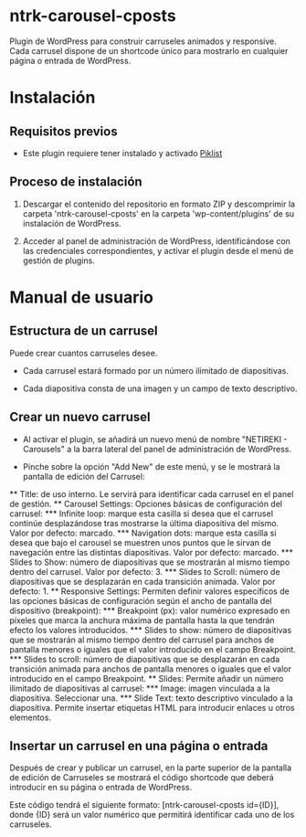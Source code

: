 # ntrk-carousel-cposts
Plugin de WordPress para construir carruseles animados y responsive. Cada carrusel dispone de un shortcode único para mostrarlo en cualquier página o entrada de WordPress.

# Instalación

## Requisitos previos
* Este plugin requiere tener instalado y activado [Piklist](https://piklist.com)

## Proceso de instalación
1. Descargar el contenido del repositorio en formato ZIP y descomprimir la carpeta 'ntrk-carousel-cposts' en la carpeta 'wp-content/plugins' de su instalación de WordPress.

2. Acceder al panel de administración de WordPress, identificándose con las credenciales correspondientes, y activar el plugin desde el menú de gestión de plugins.

# Manual de usuario

## Estructura de un carrusel
Puede crear cuantos carruseles desee.

* Cada carrusel estará formado por un número ilimitado de diapositivas.

* Cada diapositiva consta de una imagen y un campo de texto descriptivo.

## Crear un nuevo carrusel
* Al activar el plugin, se añadirá un nuevo menú de nombre "NETIREKI - Carousels" a la barra lateral del panel de administración de WordPress.

* Pinche sobre la opción "Add New" de este menú, y se le mostrará la pantalla de edición del Carrusel:

** Title: de uso interno. Le servirá para identificar cada carrusel en el panel de gestión.
** Carousel Settings:
   Opciones básicas de configuración del carrusel:
   *** Infinite loop: marque esta casilla si desea que el carrusel continúe desplazándose tras mostrarse la última diapositiva del mismo. Valor por defecto: marcado.
   *** Navigation dots: marque esta casilla si desea que bajo el carousel se muestren unos puntos que le sirvan de navegación entre las distintas diapositivas. Valor por defecto: marcado.
   *** Slides to Show: número de diapositivas que se mostrarán al mismo tiempo dentro del carrusel. Valor por defecto: 3.
   *** Slides to Scroll: número de diapositivas que se desplazarán en cada transición animada. Valor por defecto: 1.
** Responsive Settings:
   Permiten definir valores específicos de las opciones básicas de configuración según el ancho de pantalla del dispositivo (breakpoint):
   *** Breakpoint (px): valor numérico expresado en píxeles que marca la anchura máxima de pantalla hasta la que tendrán efecto los valores introducidos.
   *** Slides to show: número de diapositivas que se mostrarán al mismo tiempo dentro del carrusel para anchos de pantalla menores o iguales que el valor introducido en el campo Breakpoint.
   *** Slides to scroll: número de diapositivas que se desplazarán en cada transición animada para anchos de pantalla menores o iguales que el valor introducido en el campo Breakpoint.
** Slides:
   Permite añadir un número ilimitado de diapositivas al carrusel:
   *** Image: imagen vinculada a la diapositiva. Seleccionar una.
   *** Slide Text: texto descriptivo vinculado a la diapositiva. Permite insertar etiquetas HTML para introducir enlaces u otros elementos.

## Insertar un carrusel en una página o entrada
Después de crear y publicar un carrusel, en la parte superior de la pantalla de edición de Carruseles se mostrará el código shortcode que deberá introducir en su página o entrada de WordPress.

Este código tendrá el siguiente formato: [ntrk-carousel-cposts id={ID}], donde {ID} será un valor numérico que permitirá identificar cada uno de los carruseles.
